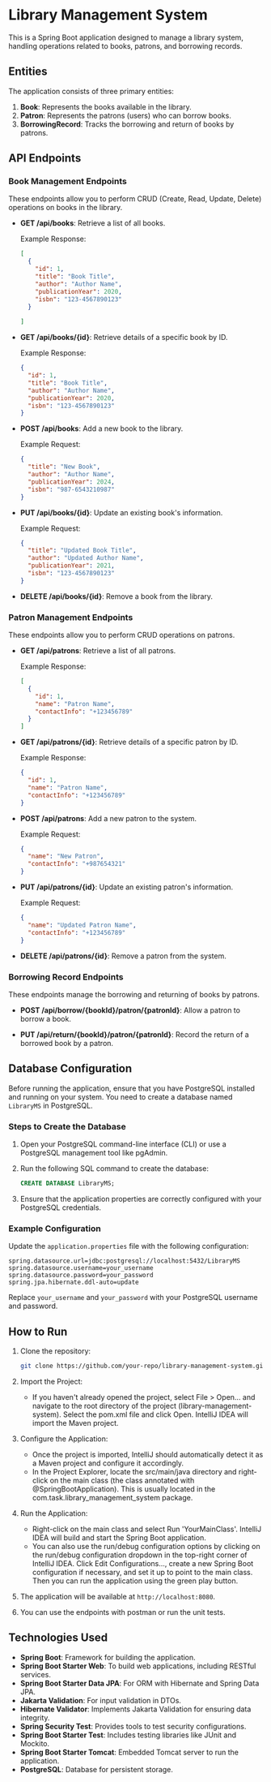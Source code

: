 # Library Management System

This is a Spring Boot application designed to manage a library system, handling operations related to books, patrons, and borrowing records.

## Entities

The application consists of three primary entities:

1. **Book**: Represents the books available in the library.
2. **Patron**: Represents the patrons (users) who can borrow books.
3. **BorrowingRecord**: Tracks the borrowing and return of books by patrons.

## API Endpoints

### Book Management Endpoints

These endpoints allow you to perform CRUD (Create, Read, Update, Delete) operations on books in the library.

- **GET /api/books**: Retrieve a list of all books.
  
  Example Response:
  ```json
  [
    {
      "id": 1,
      "title": "Book Title",
      "author": "Author Name",
      "publicationYear": 2020,
      "isbn": "123-4567890123"
    }
    
  ]
  ```

- **GET /api/books/{id}**: Retrieve details of a specific book by ID.

  Example Response:
  ```json
  {
    "id": 1,
    "title": "Book Title",
    "author": "Author Name",
    "publicationYear": 2020,
    "isbn": "123-4567890123"
  }
  ```

- **POST /api/books**: Add a new book to the library.

  Example Request:
  ```json
  {
    "title": "New Book",
    "author": "Author Name",
    "publicationYear": 2024,
    "isbn": "987-6543210987"
  }
  ```

- **PUT /api/books/{id}**: Update an existing book's information.

  Example Request:
  ```json
  {
    "title": "Updated Book Title",
    "author": "Updated Author Name",
    "publicationYear": 2021,
    "isbn": "123-4567890123"
  }
  ```

- **DELETE /api/books/{id}**: Remove a book from the library.

### Patron Management Endpoints

These endpoints allow you to perform CRUD operations on patrons.

- **GET /api/patrons**: Retrieve a list of all patrons.

  Example Response:
  ```json
  [
    {
      "id": 1,
      "name": "Patron Name",
      "contactInfo": "+123456789"
    }
  ]
  ```

- **GET /api/patrons/{id}**: Retrieve details of a specific patron by ID.

  Example Response:
  ```json
  {
    "id": 1,
    "name": "Patron Name",
    "contactInfo": "+123456789"
  }
  ```

- **POST /api/patrons**: Add a new patron to the system.

  Example Request:
  ```json
  {
    "name": "New Patron",
    "contactInfo": "+987654321"
  }
  ```

- **PUT /api/patrons/{id}**: Update an existing patron's information.

  Example Request:
  ```json
  {
    "name": "Updated Patron Name",
    "contactInfo": "+123456789"
  }
  ```

- **DELETE /api/patrons/{id}**: Remove a patron from the system.

### Borrowing Record Endpoints

These endpoints manage the borrowing and returning of books by patrons.

- **POST /api/borrow/{bookId}/patron/{patronId}**: Allow a patron to borrow a book.

  

- **PUT /api/return/{bookId}/patron/{patronId}**: Record the return of a borrowed book by a patron.


## Database Configuration

Before running the application, ensure that you have PostgreSQL installed and running on your system. You need to create a database named `LibraryMS` in PostgreSQL.

### Steps to Create the Database

1. Open your PostgreSQL command-line interface (CLI) or use a PostgreSQL management tool like pgAdmin.
2. Run the following SQL command to create the database:

   ```sql
   CREATE DATABASE LibraryMS;
   ```

3. Ensure that the application properties are correctly configured with your PostgreSQL credentials.

### Example Configuration

Update the `application.properties` file with the following configuration:

```properties
spring.datasource.url=jdbc:postgresql://localhost:5432/LibraryMS
spring.datasource.username=your_username
spring.datasource.password=your_password
spring.jpa.hibernate.ddl-auto=update
```

Replace `your_username` and `your_password` with your PostgreSQL username and password.

  
## How to Run

1. Clone the repository:
   ```bash
   git clone https://github.com/your-repo/library-management-system.git
   ```
2. Import the Project:
   - If you haven't already opened the project, select File > Open... and navigate to the root directory of the project (library-management-system). Select the pom.xml file and click Open. IntelliJ IDEA will import the Maven project.

3. Configure the Application:
   - Once the project is imported, IntelliJ should automatically detect it as a Maven project and configure it accordingly.
   - In the Project Explorer, locate the src/main/java directory and right-click on the main class (the class annotated with @SpringBootApplication). This is usually located in the com.task.library_management_system package.

4. Run the Application:

    - Right-click on the main class and select Run 'YourMainClass'. IntelliJ IDEA will build and start the Spring Boot application.
    - You can also use the run/debug configuration options by clicking on the run/debug configuration dropdown in the top-right corner of IntelliJ IDEA. Click Edit Configurations..., create a new Spring Boot configuration if necessary, and set it up to point to the main class. Then you can run the application using the green play button.

5. The application will be available at `http://localhost:8080`.

6. You can use the endpoints with postman or run the unit tests.

## Technologies Used

- **Spring Boot**: Framework for building the application.
- **Spring Boot Starter Web**: To build web applications, including RESTful services.
- **Spring Boot Starter Data JPA**: For ORM with Hibernate and Spring Data JPA.
- **Jakarta Validation**: For input validation in DTOs.
- **Hibernate Validator**: Implements Jakarta Validation for ensuring data integrity.
- **Spring Security Test**: Provides tools to test security configurations.
- **Spring Boot Starter Test**: Includes testing libraries like JUnit and Mockito.
- **Spring Boot Starter Tomcat**: Embedded Tomcat server to run the application.
- **PostgreSQL**: Database for persistent storage.

